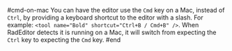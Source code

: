 #cmd-on-mac
You can have the editor use the `Cmd` key on a Mac, instead of `Ctrl`, by providing a keyboard shortcut to the editor with a slash. For example: `<tool name="Bold" shortcut="Ctrl+B / Cmd+B" />`. When RadEditor detects it is running on a Mac, it will switch from expecting the `Ctrl` key to expecting the `Cmd` key.
#end
